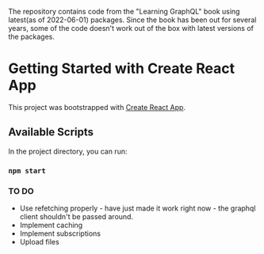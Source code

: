 The repository contains code from the "Learning GraphQL" book using latest(as of 2022-06-01) packages. Since the book has been out for several years, some of the code doesn't work out of the box with latest versions of the packages. 



# Getting Started with Create React App

This project was bootstrapped with [Create React App](https://github.com/facebook/create-react-app).

## Available Scripts

In the project directory, you can run:

### `npm start`


### TO DO 

* Use refetching properly - have just made it work right now - the graphql client shouldn't be passed around. 
* Implement caching
* Implement subscriptions
* Upload files
